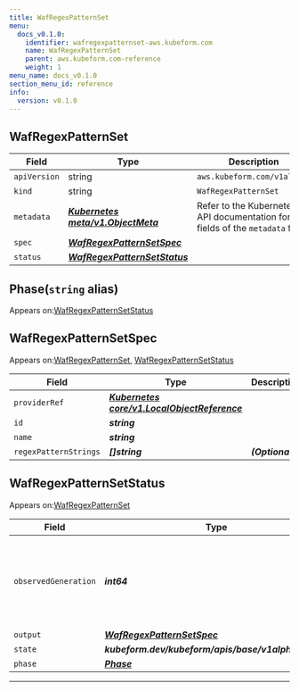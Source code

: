 ```yaml
---
title: WafRegexPatternSet
menu:
  docs_v0.1.0:
    identifier: wafregexpatternset-aws.kubeform.com
    name: WafRegexPatternSet
    parent: aws.kubeform.com-reference
    weight: 1
menu_name: docs_v0.1.0
section_menu_id: reference
info:
  version: v0.1.0
---
```


## WafRegexPatternSet
| Field | Type | Description |
| ------ | ----- | ----------- |
| `apiVersion` | string | `aws.kubeform.com/v1alpha1` |
|    `kind` | string | `WafRegexPatternSet` |
| `metadata` | ***[Kubernetes meta/v1.ObjectMeta](https://kubernetes.io/docs/reference/generated/kubernetes-api/v1.13/#objectmeta-v1-meta)***|Refer to the Kubernetes API documentation for the fields of the `metadata` field.|
| `spec` | ***[WafRegexPatternSetSpec](#wafregexpatternsetspec)***||
| `status` | ***[WafRegexPatternSetStatus](#wafregexpatternsetstatus)***||
## Phase(`string` alias)

Appears on:[WafRegexPatternSetStatus](#wafregexpatternsetstatus)

## WafRegexPatternSetSpec

Appears on:[WafRegexPatternSet](#wafregexpatternset), [WafRegexPatternSetStatus](#wafregexpatternsetstatus)

| Field | Type | Description |
| ------ | ----- | ----------- |
| `providerRef` | ***[Kubernetes core/v1.LocalObjectReference](https://kubernetes.io/docs/reference/generated/kubernetes-api/v1.13/#localobjectreference-v1-core)***||
| `id` | ***string***||
| `name` | ***string***||
| `regexPatternStrings` | ***[]string***| ***(Optional)*** |
## WafRegexPatternSetStatus

Appears on:[WafRegexPatternSet](#wafregexpatternset)

| Field | Type | Description |
| ------ | ----- | ----------- |
| `observedGeneration` | ***int64***| ***(Optional)*** Resource generation, which is updated on mutation by the API Server.|
| `output` | ***[WafRegexPatternSetSpec](#wafregexpatternsetspec)***| ***(Optional)*** |
| `state` | ***kubeform.dev/kubeform/apis/base/v1alpha1.State***| ***(Optional)*** |
| `phase` | ***[Phase](#phase)***| ***(Optional)*** |
---
